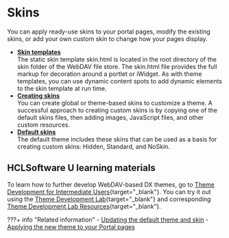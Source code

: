 # Skins

You can apply ready-use skins to your portal pages, modify the existing skins, or add your own custom skin to change how your pages display.

-   **[Skin templates](themeopt_cust_skintemp.md)**  
The static skin template skin.html is located in the root directory of the skin folder of the WebDAV file store. The skin.html file provides the full markup for decoration around a portlet or iWidget. As with theme templates, you can use dynamic content spots to add dynamic elements to the skin template at run time.
-   **[Creating skins](../skins/creating_skin/index.md)**  
You can create global or theme-based skins to customize a theme. A successful approach to creating custom skins is by copying one of the default skins files, then adding images, JavaScript files, and other custom resources.
-   **[Default skins](themeopt_cust_skindefault.md)**  
The default theme includes these skins that can be used as a basis for creating custom skins: Hidden, Standard, and NoSkin.

## HCLSoftware U learning materials

To learn how to further develop WebDAV-based DX themes, go to [Theme Development for Intermediate Users](https://hclsoftwareu.hcltechsw.com/courses/lesson/?id=3462){target="_blank"}. You can try it out using the [Theme Development Lab](https://hclsoftwareu.hcltechsw.com/images/Lc4sMQCcN5uxXmL13gSlsxClNTU3Mjc3NTc4MTc2/DS_Academy/DX/Developer/HDX-DEV-200_Theme_Development.pdf){target="_blank"} and corresponding [Theme Development Lab Resources](https://hclsoftwareu.hcltechsw.com/images/Lc4sMQCcN5uxXmL13gSlsxClNTU3Mjc3NTc4MTc2/DS_Academy/DX/Developer/HDX-DEV-200_Theme_Development_Lab_Resources.zip){target="_blank”}.

???+ info "Related information"
    - [Updating the default theme and skin](../../../../deployment/manage/migrate/next_steps/post_mig_activities/theme_task/mig_upgrade_default_themes_skin.md)
    - [Applying the new theme to your Portal pages](../../../../deployment/manage/migrate/next_steps/post_mig_activities/theme_task/mig_post_apply_theme.md)
